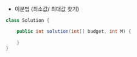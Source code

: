 * 이분법 (최소값/ 최대값 찾기)
```java
class Solution {

	public int solution(int[] budget, int M) {
		
	}
}
```